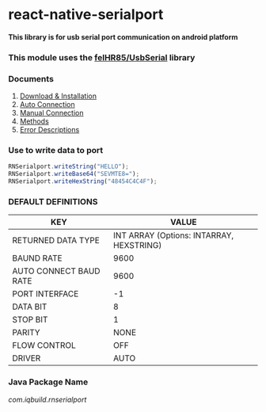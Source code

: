 # react-native-serialport

#### This library is for usb serial port communication on android platform

### This module uses the [felHR85/UsbSerial](https://github.com/felHR85/UsbSerial) library

### Documents

1. [Download & Installation](https://github.com/iqbuild/react-native-serialport/wiki/Download-&-Installation)
2. [Auto Connection](https://github.com/iqbuild/react-native-serialport/wiki/Auto-Connection)
3. [Manual Connection](https://github.com/iqbuild/react-native-serialport/wiki/Manual-Connection)
4. [Methods](https://github.com/iqbuild/react-native-serialport/wiki/Methods)
5. [Error Descriptions](https://github.com/iqbuild/react-native-serialport/wiki/Error-Descriptions)

### Use to write data to port

```javascript
RNSerialport.writeString("HELLO");
RNSerialport.writeBase64("SEVMTE8=");
RNSerialport.writeHexString("48454C4C4F");
```

### DEFAULT DEFINITIONS

| KEY                    | VALUE                                    |
| ---------------------- | ---------------------------------------- |
| RETURNED DATA TYPE     | INT ARRAY (Options: INTARRAY, HEXSTRING) |
| BAUND RATE             | 9600                                     |
| AUTO CONNECT BAUD RATE | 9600                                     |
| PORT INTERFACE         | -1                                       |
| DATA BIT               | 8                                        |
| STOP BIT               | 1                                        |
| PARITY                 | NONE                                     |
| FLOW CONTROL           | OFF                                      |
| DRIVER                 | AUTO                                     |

### Java Package Name

_com.iqbuild.rnserialport_
